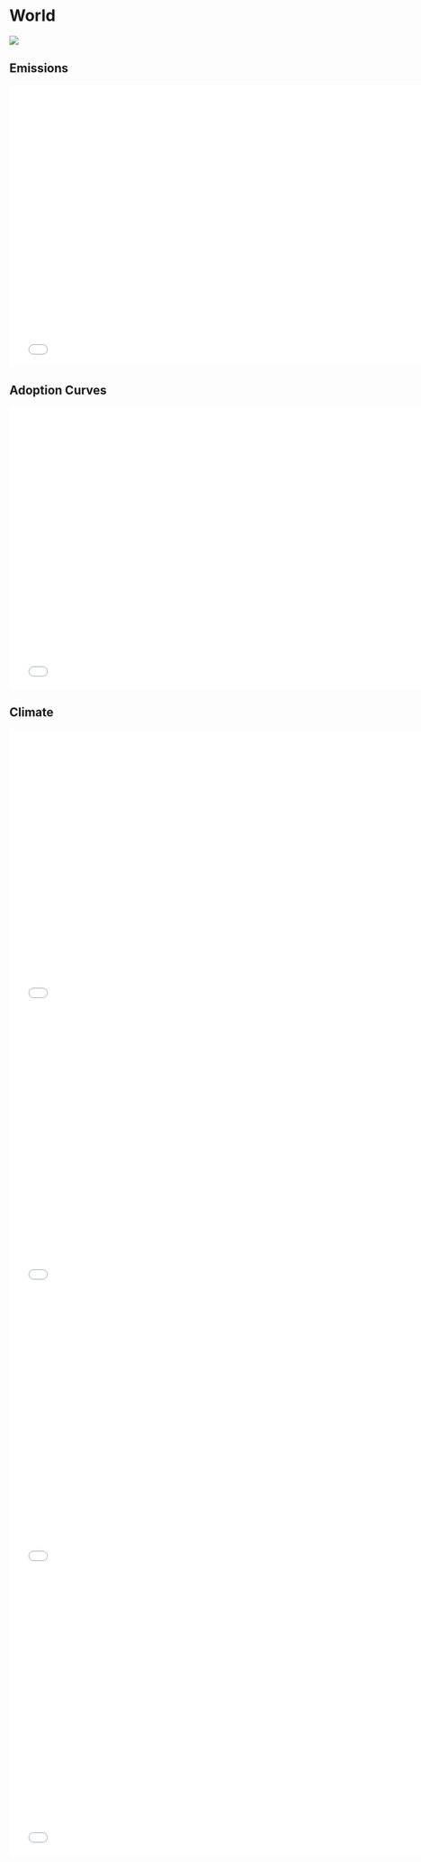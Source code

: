 



# World 
  
![](../region%20maps/World.png)  
  
  

## Emissions
<iframe id='igraph' scrolling='no' style='border:none' seamless='seamless' src= "mwedges-pathway-World-dauwe.html" height='500' width='150%'></iframe>  
  

## Adoption Curves
<iframe id='igraph' scrolling='no' style='border:none' seamless='seamless' src= "scurves-World-pathway-dauwe.html" height='500' width='150%'></iframe>  
  

## Climate
<iframe id='igraph' scrolling='no' style='border:none' seamless='seamless' src= "co2conc-World-daualt.html" height='500' width='150%'></iframe>  
<iframe id='igraph' scrolling='no' style='border:none' seamless='seamless' src= "ghgconc-World-daualt.html" height='500' width='150%'></iframe>  
<iframe id='igraph' scrolling='no' style='border:none' seamless='seamless' src= "forcing-World-daualt.html" height='500' width='150%'></iframe>  
<iframe id='igraph' scrolling='no' style='border:none' seamless='seamless' src= "temp-World-daualt.html" height='500' width='150%'></iframe>  
